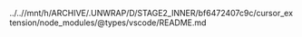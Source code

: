 ../..//mnt/h/ARCHIVE/.UNWRAP/D/STAGE2_INNER/bf6472407c9c/cursor_extension/node_modules/@types/vscode/README.md